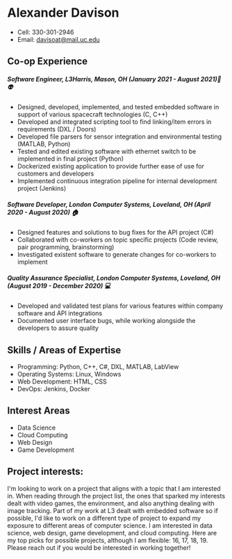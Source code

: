 # Alexander Davison
-  Cell: 330-301-2946         
-  Email: davisoat@mail.uc.edu
## Co-op Experience

##### Software Engineer, L3Harris, Mason, OH (January 2021 - August 2021):rocket: :alien: 
 - Designed, developed, implemented, and tested embedded software in support of various spacecraft technologies (C, C++)
 - Developed and integrated scripting tool to find linking/item errors in requirements (DXL / Doors)
 - Developed file parsers for sensor integration and environmental testing (MATLAB, Python)
 - Tested and edited existing software with ethernet switch to be implemented in final project (Python)
 - Dockerized existing application to provide further ease of use for customers and developers
 - Implemented continuous integration pipeline for internal development project (Jenkins)

##### Software Developer, London Computer Systems, Loveland, OH (April 2020 - August 2020) :house:

 - Designed features and solutions to bug fixes for the API project (C#)
 - Collaborated with co-workers on topic specific projects (Code review, pair programming, brainstorming)
 - Investigated existent software to generate changes for co-workers to implement

##### Quality Assurance Specialist, London Computer Systems, Loveland, OH (August 2019 - December 2020) :computer:
 - Developed and validated test plans for various features within company software and API integrations
 - Documented user interface bugs, while working alongside the developers to assure quality

## Skills / Areas of Expertise
 - Programming: Python, C++, C#, DXL, MATLAB, LabView
 - Operating Systems: Linux, Windows
 - Web Development: HTML, CSS
 - DevOps: Jenkins, Docker
 
## Interest Areas
 - Data Science
 - Cloud Computing
 - Web Design
 - Game Development
 
## Project interests:

I'm looking to work on a project that aligns with a topic that I am interested in. When reading through the project list, the ones that sparked my interests dealt with video games, the environment, and also anything dealing with image tracking. Part of my work at L3 dealt with embedded software so if possible, I'd like to work on a different type of project to expand my exposure to different areas of computer science. I am interested in data science, web design, game development, and cloud computing. Here are my top picks for possible projects, although I am flexible: 16, 17, 18, 19. Please reach out if you would be interested in working together!

